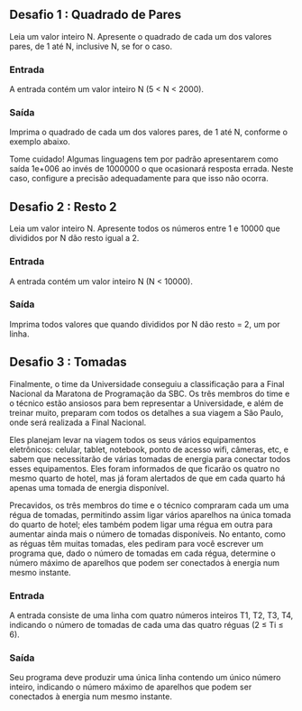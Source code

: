 ## Desafio 1 : Quadrado de Pares

Leia um valor inteiro N. Apresente o quadrado de cada um dos valores pares, de 1 até N, inclusive N, se for o caso.

### Entrada
A entrada contém um valor inteiro N (5 < N < 2000).

### Saída
Imprima o quadrado de cada um dos valores pares, de 1 até N, conforme o exemplo abaixo.

Tome cuidado! Algumas linguagens tem por padrão apresentarem como saída 1e+006 ao invés de 1000000 o que ocasionará resposta errada. Neste caso, configure a precisão adequadamente para que isso não ocorra.

## Desafio 2 : Resto 2

Leia um valor inteiro N. Apresente todos os números entre 1 e 10000 que divididos por N dão resto igual a 2.

### Entrada
A entrada contém um valor inteiro N (N < 10000).

### Saída
Imprima todos valores que quando divididos por N dão resto = 2, um por linha.

## Desafio 3 : Tomadas

Finalmente, o time da Universidade conseguiu a classificação para a Final Nacional da Maratona de Programação da SBC. Os três membros do time e o técnico estão ansiosos para bem representar a Universidade, e além de treinar muito, preparam com todos os detalhes a sua viagem a São Paulo, onde será realizada a Final Nacional.

Eles planejam levar na viagem todos os seus vários equipamentos eletrônicos: celular, tablet, notebook, ponto de acesso wifi, câmeras, etc, e sabem que necessitarão de várias tomadas de energia para conectar todos esses equipamentos. Eles foram informados de que ficarão os quatro no mesmo quarto de hotel, mas já foram alertados de que em cada quarto há apenas uma tomada de energia disponível.

Precavidos, os três membros do time e o técnico compraram cada um uma régua de tomadas, permitindo assim ligar vários aparelhos na única tomada do quarto de hotel; eles também podem ligar uma régua em outra para aumentar ainda mais o número de tomadas disponíveis. No entanto, como as réguas têm muitas tomadas, eles pediram para você escrever um programa que, dado o número de tomadas em cada régua, determine o número máximo de aparelhos que podem ser conectados à energia num mesmo instante.

### Entrada
A entrada consiste de uma linha com quatro números inteiros T1, T2, T3, T4, indicando o número de tomadas de cada uma das quatro réguas (2 ≤ Ti ≤ 6).

### Saída
Seu programa deve produzir uma única linha contendo um único número inteiro, indicando o número máximo de aparelhos que podem ser conectados à energia num mesmo instante.

 
